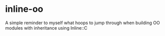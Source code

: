inline-oo
=========

A simple reminder to myself what hoops to jump through when building OO modules with inheritance using Inline::C
